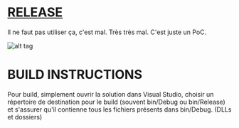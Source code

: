 # [RELEASE](https://github.com/d1adev/PwnVoltaire/releases)

Il ne faut pas utiliser ça, c'est mal. Très très mal. C'est juste un PoC.

![alt tag](https://i.imgur.com/j2MJNYe.gif)


# BUILD INSTRUCTIONS
Pour build, simplement ouvrir la solution dans Visual Studio, choisir un répertoire de destination pour le build (souvent bin/Debug ou bin/Release) et s'assurer qu'il contienne tous les fichiers présents dans bin/Debug. (DLLs et dossiers)
